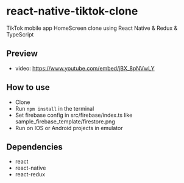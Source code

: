 # react-native-tiktok-clone
TikTok mobile app HomeScreen clone using React Native & Redux & TypeScript

## Preview
- video: https://www.youtube.com/embed/jBX_8pNVwLY

## How to use
- Clone
- Run `npm install` in the terminal
- Set firebase config in src/firebase/index.ts like sample_firebase_template/firestore.png
- Run on IOS or Android projects in emulator

## Dependencies
- react
- react-native
- react-redux
